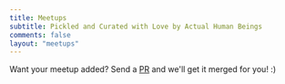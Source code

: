 ```yaml
---
title: Meetups
subtitle: Pickled and Curated with Love by Actual Human Beings
comments: false
layout: "meetups"
---
```


Want your meetup added? Send a [PR](https://github.com/DevxKami/devkami.com/blob/master/data/meetups.yml) and we'll get it merged for you! :)
